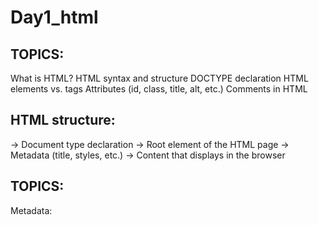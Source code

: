 # Day1_html
## TOPICS: 
What is HTML?
HTML syntax and structure
DOCTYPE declaration
HTML elements vs. tags
Attributes (id, class, title, alt, etc.)
Comments in HTML

## HTML structure:
<!DOCTYPE html> → Document type declaration
<html> → Root element of the HTML page
<head> → Metadata (title, styles, etc.)
<body> → Content that displays in the browser


## TOPICS: 
Metadata: <title>, <meta>, <html>, <head>, <body>
<link>, <style>, <script>
  
Favicon : A small icon displayed in the browser tab.
Set using a <link> tag in the <head>.
eg: 
<link rel="icon" href="favicon.ico" type="image/x-icon">


## TOPICS: Headings: <h1> to <h6>
Paragraphs: <p>
Line breaks: <br>
Horizontal rule: <hr>
Emphasis: <strong>, <em>, <mark>, <b>, <i>, <u>
Quotes: <blockquote>, <q>, <cite>
